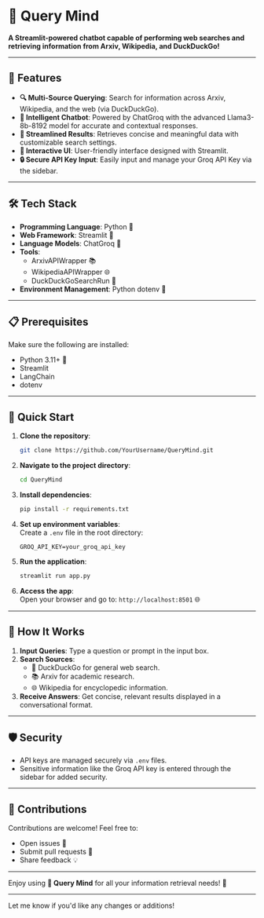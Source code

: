 # 🔎 Query Mind  

**A Streamlit-powered chatbot capable of performing web searches and retrieving information from Arxiv, Wikipedia, and DuckDuckGo!**  

---

## 🌟 Features  

- **🔍 Multi-Source Querying**: Search for information across Arxiv, Wikipedia, and the web (via DuckDuckGo).  
- **🧠 Intelligent Chatbot**: Powered by ChatGroq with the advanced Llama3-8b-8192 model for accurate and contextual responses.  
- **📑 Streamlined Results**: Retrieves concise and meaningful data with customizable search settings.  
- **🎨 Interactive UI**: User-friendly interface designed with Streamlit.  
- **🔒 Secure API Key Input**: Easily input and manage your Groq API Key via the sidebar.  

---

## 🛠️ Tech Stack  

- **Programming Language**: Python 🐍  
- **Web Framework**: Streamlit 🌟  
- **Language Models**: ChatGroq 🤖  
- **Tools**:  
  - ArxivAPIWrapper 📚  
  - WikipediaAPIWrapper 🌐  
  - DuckDuckGoSearchRun 🦆  
- **Environment Management**: Python dotenv 🔑  

---

## 📋 Prerequisites  

Make sure the following are installed:  

- Python 3.11+ 🐍  
- Streamlit  
- LangChain  
- dotenv  

---

## 🚀 Quick Start  

1. **Clone the repository**:  
   ```bash  
   git clone https://github.com/YourUsername/QueryMind.git  
   ```  

2. **Navigate to the project directory**:  
   ```bash  
   cd QueryMind  
   ```  

3. **Install dependencies**:  
   ```bash  
   pip install -r requirements.txt  
   ```  

4. **Set up environment variables**:  
   Create a `.env` file in the root directory:  
   ```  
   GROQ_API_KEY=your_groq_api_key  
   ```  

5. **Run the application**:  
   ```bash  
   streamlit run app.py  
   ```  

6. **Access the app**:  
   Open your browser and go to: `http://localhost:8501` 🌐  

---

## 🔧 How It Works  

1. **Input Queries**: Type a question or prompt in the input box.  
2. **Search Sources**:  
   - 🦆 DuckDuckGo for general web search.  
   - 📚 Arxiv for academic research.  
   - 🌐 Wikipedia for encyclopedic information.  
3. **Receive Answers**: Get concise, relevant results displayed in a conversational format.  

---

## 🛡️ Security  

- API keys are managed securely via `.env` files.  
- Sensitive information like the Groq API key is entered through the sidebar for added security.  

---

## 🤝 Contributions  

Contributions are welcome! Feel free to:  

- Open issues 🐛  
- Submit pull requests 🚀  
- Share feedback 💡  

---  

Enjoy using **🔎 Query Mind** for all your information retrieval needs! 🎉  

---  

Let me know if you'd like any changes or additions!
